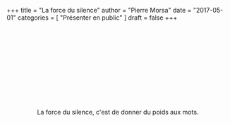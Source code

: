 +++
title      = "La force du silence"
author     = "Pierre Morsa"
date       = "2017-05-01"
categories = [ "Présenter en public" ]
draft      = false
+++

<br />
<br />
<br />
<br />
<br />
<br />
<br />
<br />
<br />
<br /><p align="center">La force du silence, c'est de donner du poids aux mots.</p>
<br />
<br />
<br />
<br />
<br />
<br />
<br />
<br />
<br />
<br />